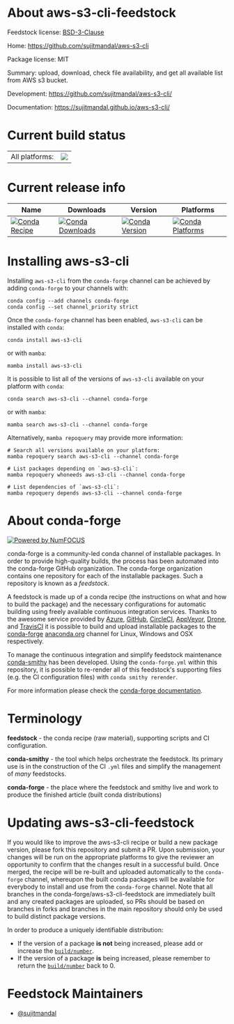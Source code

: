 About aws-s3-cli-feedstock
==========================

Feedstock license: [BSD-3-Clause](https://github.com/conda-forge/aws-s3-cli-feedstock/blob/main/LICENSE.txt)

Home: https://github.com/sujitmandal/aws-s3-cli

Package license: MIT

Summary: upload, download, check file availability, and get all available list from AWS s3 bucket.

Development: https://github.com/sujitmandal/aws-s3-cli/

Documentation: https://sujitmandal.github.io/aws-s3-cli/

Current build status
====================


<table><tr><td>All platforms:</td>
    <td>
      <a href="https://dev.azure.com/conda-forge/feedstock-builds/_build/latest?definitionId=22567&branchName=main">
        <img src="https://dev.azure.com/conda-forge/feedstock-builds/_apis/build/status/aws-s3-cli-feedstock?branchName=main">
      </a>
    </td>
  </tr>
</table>

Current release info
====================

| Name | Downloads | Version | Platforms |
| --- | --- | --- | --- |
| [![Conda Recipe](https://img.shields.io/badge/recipe-aws--s3--cli-green.svg)](https://anaconda.org/conda-forge/aws-s3-cli) | [![Conda Downloads](https://img.shields.io/conda/dn/conda-forge/aws-s3-cli.svg)](https://anaconda.org/conda-forge/aws-s3-cli) | [![Conda Version](https://img.shields.io/conda/vn/conda-forge/aws-s3-cli.svg)](https://anaconda.org/conda-forge/aws-s3-cli) | [![Conda Platforms](https://img.shields.io/conda/pn/conda-forge/aws-s3-cli.svg)](https://anaconda.org/conda-forge/aws-s3-cli) |

Installing aws-s3-cli
=====================

Installing `aws-s3-cli` from the `conda-forge` channel can be achieved by adding `conda-forge` to your channels with:

```
conda config --add channels conda-forge
conda config --set channel_priority strict
```

Once the `conda-forge` channel has been enabled, `aws-s3-cli` can be installed with `conda`:

```
conda install aws-s3-cli
```

or with `mamba`:

```
mamba install aws-s3-cli
```

It is possible to list all of the versions of `aws-s3-cli` available on your platform with `conda`:

```
conda search aws-s3-cli --channel conda-forge
```

or with `mamba`:

```
mamba search aws-s3-cli --channel conda-forge
```

Alternatively, `mamba repoquery` may provide more information:

```
# Search all versions available on your platform:
mamba repoquery search aws-s3-cli --channel conda-forge

# List packages depending on `aws-s3-cli`:
mamba repoquery whoneeds aws-s3-cli --channel conda-forge

# List dependencies of `aws-s3-cli`:
mamba repoquery depends aws-s3-cli --channel conda-forge
```


About conda-forge
=================

[![Powered by
NumFOCUS](https://img.shields.io/badge/powered%20by-NumFOCUS-orange.svg?style=flat&colorA=E1523D&colorB=007D8A)](https://numfocus.org)

conda-forge is a community-led conda channel of installable packages.
In order to provide high-quality builds, the process has been automated into the
conda-forge GitHub organization. The conda-forge organization contains one repository
for each of the installable packages. Such a repository is known as a *feedstock*.

A feedstock is made up of a conda recipe (the instructions on what and how to build
the package) and the necessary configurations for automatic building using freely
available continuous integration services. Thanks to the awesome service provided by
[Azure](https://azure.microsoft.com/en-us/services/devops/), [GitHub](https://github.com/),
[CircleCI](https://circleci.com/), [AppVeyor](https://www.appveyor.com/),
[Drone](https://cloud.drone.io/welcome), and [TravisCI](https://travis-ci.com/)
it is possible to build and upload installable packages to the
[conda-forge](https://anaconda.org/conda-forge) [anaconda.org](https://anaconda.org/)
channel for Linux, Windows and OSX respectively.

To manage the continuous integration and simplify feedstock maintenance
[conda-smithy](https://github.com/conda-forge/conda-smithy) has been developed.
Using the ``conda-forge.yml`` within this repository, it is possible to re-render all of
this feedstock's supporting files (e.g. the CI configuration files) with ``conda smithy rerender``.

For more information please check the [conda-forge documentation](https://conda-forge.org/docs/).

Terminology
===========

**feedstock** - the conda recipe (raw material), supporting scripts and CI configuration.

**conda-smithy** - the tool which helps orchestrate the feedstock.
                   Its primary use is in the construction of the CI ``.yml`` files
                   and simplify the management of *many* feedstocks.

**conda-forge** - the place where the feedstock and smithy live and work to
                  produce the finished article (built conda distributions)


Updating aws-s3-cli-feedstock
=============================

If you would like to improve the aws-s3-cli recipe or build a new
package version, please fork this repository and submit a PR. Upon submission,
your changes will be run on the appropriate platforms to give the reviewer an
opportunity to confirm that the changes result in a successful build. Once
merged, the recipe will be re-built and uploaded automatically to the
`conda-forge` channel, whereupon the built conda packages will be available for
everybody to install and use from the `conda-forge` channel.
Note that all branches in the conda-forge/aws-s3-cli-feedstock are
immediately built and any created packages are uploaded, so PRs should be based
on branches in forks and branches in the main repository should only be used to
build distinct package versions.

In order to produce a uniquely identifiable distribution:
 * If the version of a package **is not** being increased, please add or increase
   the [``build/number``](https://docs.conda.io/projects/conda-build/en/latest/resources/define-metadata.html#build-number-and-string).
 * If the version of a package **is** being increased, please remember to return
   the [``build/number``](https://docs.conda.io/projects/conda-build/en/latest/resources/define-metadata.html#build-number-and-string)
   back to 0.

Feedstock Maintainers
=====================

* [@sujitmandal](https://github.com/sujitmandal/)

